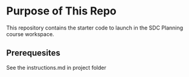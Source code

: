 # Purpose of This Repo

This repository contains the starter code to launch in the SDC Planning course workspace. 


## Prerequesites
See the instructions.md in project folder